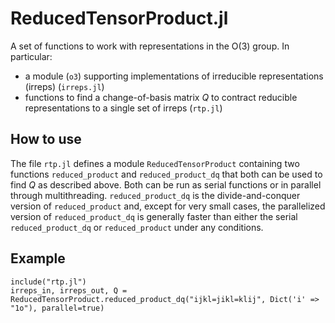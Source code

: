 # ReducedTensorProduct.jl

A set of functions to work with representations in the O(3) group. In particular:
* a module (`o3`) supporting implementations of irreducible representations (irreps) (`irreps.jl`)
* functions to find a change-of-basis matrix $Q$ to contract reducible representations to a single set of irreps (`rtp.jl`)

## How to use
The file `rtp.jl` defines a module `ReducedTensorProduct` containing two functions `reduced_product` and `reduced_product_dq` that both can be used to find $Q$ as described above. Both can be run as serial functions or in parallel through multithreading. `reduced_product_dq` is the divide-and-conquer version of `reduced_product` and, except for very small cases, the parallelized version of `reduced_product_dq` is generally faster than either the serial `reduced_product_dq` or `reduced_product` under any conditions.

## Example
```
include("rtp.jl")
irreps_in, irreps_out, Q = ReducedTensorProduct.reduced_product_dq("ijkl=jikl=klij", Dict('i' => "1o"), parallel=true)
```

